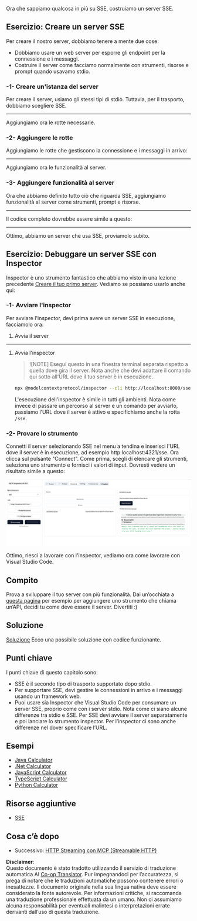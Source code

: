 <!--
CO_OP_TRANSLATOR_METADATA:
{
  "original_hash": "64645691bf0985f1760b948123edf269",
  "translation_date": "2025-06-13T10:48:54+00:00",
  "source_file": "03-GettingStarted/05-sse-server/README.md",
  "language_code": "it"
}
-->
Ora che sappiamo qualcosa in più su SSE, costruiamo un server SSE.

## Esercizio: Creare un server SSE

Per creare il nostro server, dobbiamo tenere a mente due cose:

- Dobbiamo usare un web server per esporre gli endpoint per la connessione e i messaggi.
- Costruire il server come facciamo normalmente con strumenti, risorse e prompt quando usavamo stdio.

### -1- Creare un'istanza del server

Per creare il server, usiamo gli stessi tipi di stdio. Tuttavia, per il trasporto, dobbiamo scegliere SSE.

---

Aggiungiamo ora le rotte necessarie.

### -2- Aggiungere le rotte

Aggiungiamo le rotte che gestiscono la connessione e i messaggi in arrivo:

---

Aggiungiamo ora le funzionalità al server.

### -3- Aggiungere funzionalità al server

Ora che abbiamo definito tutto ciò che riguarda SSE, aggiungiamo funzionalità al server come strumenti, prompt e risorse.

---

Il codice completo dovrebbe essere simile a questo:

---

Ottimo, abbiamo un server che usa SSE, proviamolo subito.

## Esercizio: Debuggare un server SSE con Inspector

Inspector è uno strumento fantastico che abbiamo visto in una lezione precedente [Creare il tuo primo server](/03-GettingStarted/01-first-server/README.md). Vediamo se possiamo usarlo anche qui:

### -1- Avviare l'inspector

Per avviare l'inspector, devi prima avere un server SSE in esecuzione, facciamolo ora:

1. Avvia il server

---

1. Avvia l'inspector

    > ![NOTE]
    > Esegui questo in una finestra terminal separata rispetto a quella dove gira il server. Nota anche che devi adattare il comando qui sotto all'URL dove il tuo server è in esecuzione.

    ```sh
    npx @modelcontextprotocol/inspector --cli http://localhost:8000/sse --method tools/list
    ```

    L'esecuzione dell'inspector è simile in tutti gli ambienti. Nota come invece di passare un percorso al server e un comando per avviarlo, passiamo l'URL dove il server è attivo e specifichiamo anche la rotta `/sse`.

### -2- Provare lo strumento

Connetti il server selezionando SSE nel menu a tendina e inserisci l'URL dove il server è in esecuzione, ad esempio http:localhost:4321/sse. Ora clicca sul pulsante "Connect". Come prima, scegli di elencare gli strumenti, seleziona uno strumento e fornisci i valori di input. Dovresti vedere un risultato simile a questo:

![Server SSE in esecuzione nell'inspector](../../../../translated_images/sse-inspector.d86628cc597b8fae807a31d3d6837842f5f9ee1bcc6101013fa0c709c96029ad.it.png)

Ottimo, riesci a lavorare con l'inspector, vediamo ora come lavorare con Visual Studio Code.

## Compito

Prova a sviluppare il tuo server con più funzionalità. Dai un’occhiata a [questa pagina](https://api.chucknorris.io/) per esempio per aggiungere uno strumento che chiama un’API, decidi tu come deve essere il server. Divertiti :)

## Soluzione

[Soluzione](./solution/README.md) Ecco una possibile soluzione con codice funzionante.

## Punti chiave

I punti chiave di questo capitolo sono:

- SSE è il secondo tipo di trasporto supportato dopo stdio.
- Per supportare SSE, devi gestire le connessioni in arrivo e i messaggi usando un framework web.
- Puoi usare sia Inspector che Visual Studio Code per consumare un server SSE, proprio come con i server stdio. Nota come ci siano alcune differenze tra stdio e SSE. Per SSE devi avviare il server separatamente e poi lanciare lo strumento inspector. Per l’inspector ci sono anche differenze nel dover specificare l’URL.

## Esempi

- [Java Calculator](../samples/java/calculator/README.md)
- [.Net Calculator](../../../../03-GettingStarted/samples/csharp)
- [JavaScript Calculator](../samples/javascript/README.md)
- [TypeScript Calculator](../samples/typescript/README.md)
- [Python Calculator](../../../../03-GettingStarted/samples/python)

## Risorse aggiuntive

- [SSE](https://developer.mozilla.org/en-US/docs/Web/API/Server-sent_events)

## Cosa c’è dopo

- Successivo: [HTTP Streaming con MCP (Streamable HTTP)](/03-GettingStarted/06-http-streaming/README.md)

**Disclaimer**:  
Questo documento è stato tradotto utilizzando il servizio di traduzione automatica AI [Co-op Translator](https://github.com/Azure/co-op-translator). Pur impegnandoci per l’accuratezza, si prega di notare che le traduzioni automatiche possono contenere errori o inesattezze. Il documento originale nella sua lingua nativa deve essere considerato la fonte autorevole. Per informazioni critiche, si raccomanda una traduzione professionale effettuata da un umano. Non ci assumiamo alcuna responsabilità per eventuali malintesi o interpretazioni errate derivanti dall’uso di questa traduzione.